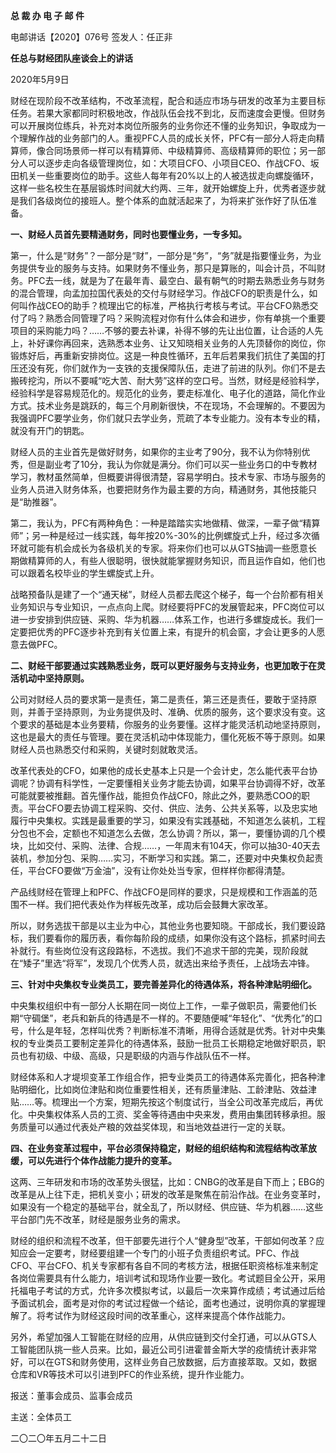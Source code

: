 **总 裁 办 电 子 邮 件**

 

电邮讲话【2020】076号           签发人：任正非 



**任总与财经团队座谈会上的讲话**

2020年5月9日

 

财经在现阶段不改革结构，不改革流程，配合和适应市场与研发的改革为主要目标任务。若果大家都同时积极地改，作战队伍会找不到北，反而速度会更慢。但财务可以开展岗位练兵，补充对本岗位所服务的业务你还不懂的业务知识，争取成为一个理解作战的业务部门的人。重视PFC人员的成长关怀，PFC有一部分人将走向精算师，像合同场景师一样可以有精算师、中级精算师、高级精算师的职位；另一部分人可以逐步走向各级管理岗位，如：大项目CFO、小项目CEO、作战CFO、坂田机关一些重要岗位的助手。这些人每年有20%以上的人被选拔走向螺旋循环，这样一些名校生在基层锻炼时间就大约两、三年，就开始螺旋上升，优秀者逐步就是我们各级岗位的接班人。整个体系的血就活起来了，为将来扩张作好了队伍准备。

**一、财经人员首先要精通财务，同时也要懂业务，一专多知。**

第一，什么是“财务”？一部分是“财”，一部分是“务”，“务”就是指要懂业务，为业务提供专业的服务与支持。如果财务不懂业务，那只是算账的，叫会计员，不叫财务。PFC去一线，就是为了在最年青、最空白、最有朝气的时期去熟悉业务与财务的混合管理，向孟加拉国代表处的交付与财经学习。作战CFO的职责是什么，如何叫作战CEO的助手？梳理出它的标准，严格执行考核与考试。平台CFO熟悉交付了吗？熟悉合同管理了吗？采购流程对你有什么体会和进步，你有单挑一个重要项目的采购能力吗？……不够的要去补课，补得不够的先让出位置，让合适的人先上，补好课你再回来，选熟悉本业务、让又知晓相关业务的人先顶替你的岗位，你锻炼好后，再重新安排岗位。这是一种良性循环，五年后若果我们抗住了美国的打压还没有死，你们就作为一支铁的支援保障队伍，走进了前进的队列。你们不是去搬砖挖沟，所以不要喊“吃大苦、耐大劳”这样的空口号。当然，财经是经验科学，经验科学是容易规范化的。规范化的业务，要走标准化、电子化的道路，简化作业方式。技术业务是跳跃的，每三个月刷新很快，不在现场，不会理解的。不要因为我强调PFC要学业务，你们就只去学业务，荒疏了本专业能力。没有本专业的精，就没有开门的钥匙。

财经人员的主业首先是做好财务，如果你的主业考了90分，我不认为你特别优秀，但是副业考了10分，我认为你就是满分。你们可以买一些业务口的中专教材学习，教材虽然简单，但概要讲得很清楚，容易学明白。技术专家、市场与服务的业务人员进入财务体系，也要把财务作为最主要的方向，精通财务，其他技能只是“助推器”。

第二，我认为，PFC有两种角色：一种是踏踏实实地做精、做深，一辈子做“精算师”；另一种是经过一线实践，每年按20%-30%的比例螺旋式上升，经过多次循环就可能有机会成长为各级机关的专家。将来你们也可以从GTS抽调一些愿意长期做精算师的人，有些人很聪明，很快就能掌握财务知识，而且运作自如，他们也可以跟着名校毕业的学生螺旋式上升。

战略预备队是建了一个“通天梯”，财经人员都去爬这个梯子，每一个台阶都有相关业务知识与专业知识，一点点向上爬。财经要将PFC的发展管起来，PFC岗位可以进一步安排到供应链、采购、华为机器……体系工作，也进行多螺旋成长。我们一定要把优秀的PFC逐步补充到有关位置上来，有提升的机会窗，才会让更多的人愿意去做PFC。

**二、财经干部要通过实践熟悉业务，既可以更好服务与支持业务，也更加敢于在灵活机动中坚持原则。**

公司对财经人员的要求第一是责任，第二是责任，第三还是责任，要敢于坚持原则，并善于坚持原则，为业务提供及时、准确、优质的服务，这个要求没有变。这个要求的基础是本业务要精，你服务的业务要懂。这样才能灵活机动地坚持原则，这也是最大的责任与管理。要在灵活机动中体现能力，僵化死板不等于原则。如果财经人员也熟悉交付和采购，关键时刻就敢灵活。

改革代表处的CFO，如果他的成长史基本上只是一个会计史，怎么能代表平台协调呢？协调有科学性，一定要懂相关业务才能去协调，如果平台协调得不好，改革可能就要被推翻。首先懂作战，能担负作战CF0，除此之外，要熟悉COO的职责。平台CFO要去协调工程采购、交付、供应、法务、公共关系等，以及忠实地履行中央集权。实践是最重要的学习，如果没有实践基础，不知道怎么装机，工程分包也不会，定额也不知道怎么去做，怎么协调？所以，第一，要懂协调的几个模块，比如交付、采购、法律、合规……，一年周末有104天，你可以抽30-40天去装机，参加分包、采购……实习，不断学习和实践。第二，还要对中央集权负起责任，平台CFO要做“万金油”，没有让你处处当专家，但样样你都得清楚。

产品线财经在管理上和PFC、作战CFO是同样的要求，只是规模和工作涵盖的范围不一样。我们把代表处作为样板先改革，成功后会鼓舞大家改革。

所以，财务选拔干部是以主业为中心，其他业务也要知晓。干部成长，我们要设路标，我们要看你的履历表，看你每阶段的成绩，如果你没有这个路标，抓紧时间去补就行。有些岗位没有这段路标，不选拔。我们不追求干部的完美，现阶段就在“矮子”里选“将军”，发现几个优秀人员，就选出来给予责任，上战场去冲锋。

**三、针对中央集权专业类员工，要完善差异化的待遇体系，将各种津贴明细化。**

中央集权组织中有一部分人长期在同一岗位上工作，一辈子做职员，需要他们长期“守碉堡”，老兵和新兵的待遇是不一样的。不要随便喊“年轻化”、“优秀化”的口号，什么是年轻，怎样叫优秀？判断标准不清晰，用得合适就是优秀。针对中央集权的专业类员工要制定差异化的待遇体系，鼓励一批员工长期稳定地做好职员，职员也有初级、中级、高级，只是职级的内涵与作战队伍不一样。

财经体系和人才堤坝变革工作组合作，把专业类员工的待遇体系完善化，把各种津贴明细化，比如岗位津贴和岗位重要性相关，还有质量津贴、工龄津贴、效益津贴……等。梳理出一个方案，短期先按这个制度试行，当全公司改革完成后，再优化。中央集权体系人员的工资、奖金等待遇由中央来发，费用由集团转移承担。服务质量可以通过代表处产粮的效益奖体现，和当地效益进行一定的关联。

**四、在业务变革过程中，平台必须保持稳定，财经的组织结构和流程结构改革放缓，可以先进行个体作战能力提升的变革。**

这两、三年研发和市场的改革势头很猛，比如：CNBG的改革是自下而上；EBG的改革是从上往下走，把机关变小；研发的改革是聚焦在前沿作战。在业务变革时，如果没有一个稳定的基础平台，就全乱了，所以财经、供应链、华为机器……这些平台部门先不改革，财经是服务业务的需求。

财经的组织和流程不改革，但干部要先进行个人“健身型”改革，干部如何改革？应知应会一定要考，财经要组建一个专门的小班子负责组织考试。PFC、作战CFO、平台CFO、机关专家都有各自不同的考核方法，根据任职资格标准来制定各岗位需要具有什么能力，培训考试和现场作业要一致化。考试题目全公开，采用托福电子考试的方式，允许多次模拟考试，以最后一次来算作成绩；考试通过后给予面试机会，面考是对你的考试过程做一个结论，面考也通过，说明你真的掌握理解了。将考试作为财经这段时间的改革重心，这样来提高个体作战能力。

另外，希望加强人工智能在财经的应用，从供应链到交付全打通，可以从GTS人工智能团队挑一些人员来。比如，最近公司引进霍普金斯大学的疫情统计表非常好，可以在GTS和财务使用，这样业务自己放数据，后方直接萃取。又如，数据仓库和VR等技术可以引进到PFC的作业系统，提升作业能力。

 





报送：董事会成员、监事会成员

主送：全体员工

二〇二〇年五月二十二日